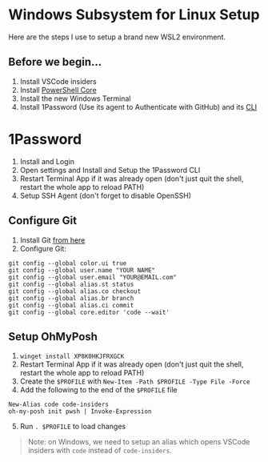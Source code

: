 # Windows Subsystem for Linux Setup
Here are the steps I use to setup a brand new WSL2 environment.

## Before we begin...
1. Install VSCode insiders
2. Install [PowerShell Core](https://github.com/PowerShell/PowerShell0)
3. Install the new Windows Terminal
4. Install 1Password (Use its agent to Authenticate with GitHub) and its [CLI](https://developer.1password.com/docs/cli/get-started/#install)

# 1Password
1. Install and Login
2. Open settings and Install and Setup the 1Password CLI
3. Restart Terminal App if it was already open (don't just quit the shell, restart the whole app to reload PATH)
4. Setup SSH Agent (don't forget to disable OpenSSH)

## Configure Git
1. Install Git [from here](https://git-scm.com/download/win)
2. Configure Git:
```
git config --global color.ui true
git config --global user.name "YOUR NAME"
git config --global user.email "YOUR@EMAIL.com"
git config --global alias.st status
git config --global alias.co checkout
git config --global alias.br branch
git config --global alias.ci commit
git config --global core.editor 'code --wait'
```

## Setup OhMyPosh
1. `winget install XP8K0HKJFRXGCK`
2. Restart Terminal App if it was already open (don't just quit the shell, restart the whole app to reload PATH)
3. Create the `$PROFILE` with `New-Item -Path $PROFILE -Type File -Force`
4. Add the following to the end of the `$PROFILE` file
```
New-Alias code code-insiders
oh-my-posh init pwsh | Invoke-Expression
```
5. Run `. $PROFILE` to load changes

> Note: on Windows, we need to setup an alias which opens VSCode insiders with `code` instead of `code-insiders`.
